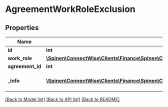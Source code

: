 # AgreementWorkRoleExclusion

## Properties
Name | Type | Description | Notes
------------ | ------------- | ------------- | -------------
**id** | **int** |  | [optional] 
**work_role** | [**\Spinen\ConnectWise\Clients\Finance\Spinen\ConnectWise\Clients\Finance\Model\WorkRoleReference**](WorkRoleReference.md) |  | 
**agreement_id** | **int** |  | [optional] 
**_info** | [**\Spinen\ConnectWise\Clients\Finance\Spinen\ConnectWise\Clients\Finance\Model\Metadata**](Metadata.md) | Metadata of the entity | [optional] 

[[Back to Model list]](../README.md#documentation-for-models) [[Back to API list]](../README.md#documentation-for-api-endpoints) [[Back to README]](../README.md)



